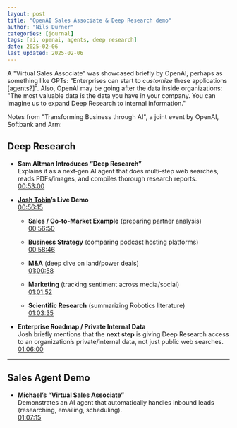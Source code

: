 ```yaml
---
layout: post
title: "OpenAI Sales Associate & Deep Research demo"
author: "Nils Durner"
categories: [journal]
tags: [ai, openai, agents, deep research]
date: 2025-02-06
last_updated: 2025-02-06
---
```


A "Virtual Sales Associate" was showcased briefly by OpenAI, perhaps as something like GPTs: "Enterprises can start to *customize* these applications [agents?]". Also, OpenAI may be going after the data inside organizations: "The most valuable data is the data you have in your company. You can imagine us to expand Deep Research to internal information."

Notes from "Transforming Business through AI", a joint event by OpenAI, Softbank and Arm:

## Deep Research

- **Sam Altman Introduces “Deep Research”**  
  Explains it as a next‐gen AI agent that does multi‐step web searches, reads PDFs/images, and compiles thorough research reports.  
  [00:53:00](https://www.youtube.com/watch?v=Gv7torZn5lM&t=3180)

- **[Josh Tobin](https://x.com/josh_tobin_)’s Live Demo**  
    [00:56:15](https://youtu.be/Gv7torZn5lM?t=3375)

  - **Sales / Go‐to‐Market Example** (preparing partner analysis)  
  [00:56:50](https://youtu.be/Gv7torZn5lM?t=3410)

  - **Business Strategy** (comparing podcast hosting platforms)  
    [00:58:46](https://youtu.be/Gv7torZn5lM?t=3525)

  - **M&A** (deep dive on land/power deals)  
    [01:00:58](https://youtu.be/Gv7torZn5lM?t=3658)

  - **Marketing** (tracking sentiment across media/social)  
    [01:01:52](https://youtu.be/Gv7torZn5lM?t=3712)

  - **Scientific Research** (summarizing Robotics literature)  
    [01:03:35](https://youtu.be/Gv7torZn5lM?t=3810)

- **Enterprise Roadmap / Private Internal Data**  
  Josh briefly mentions that the **next step** is giving Deep Research access to an organization’s private/internal data, not just public web searches.  
  [01:06:00](https://www.youtube.com/watch?v=Gv7torZn5lM&t=3960) 
---

## Sales Agent Demo

- **Michael’s “Virtual Sales Associate”**  
  Demonstrates an AI agent that automatically handles inbound leads (researching, emailing, scheduling).  
  [01:07:15](https://youtu.be/Gv7torZn5lM?t=4035)
